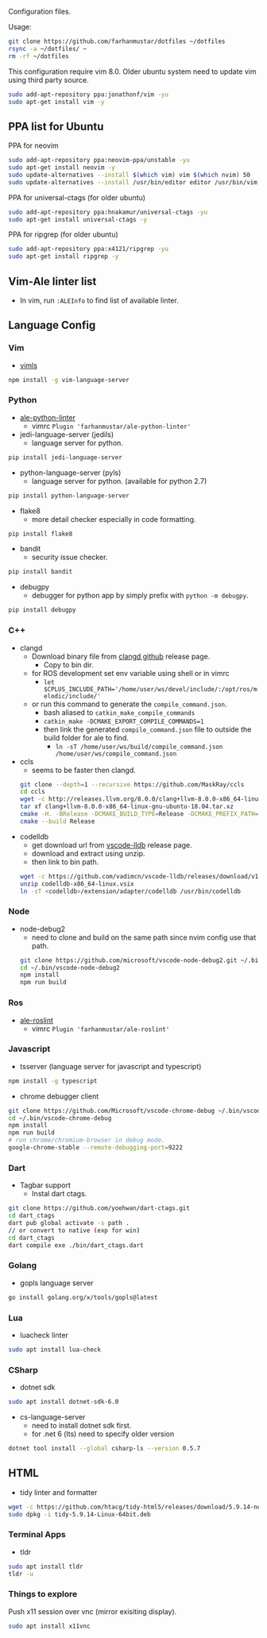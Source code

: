 Configuration files.

Usage:

```bash
git clone https://github.com/farhanmustar/dotfiles ~/dotfiles
rsync -a ~/dotfiles/ ~
rm -rf ~/dotfiles
```

This configuration require vim 8.0. Older ubuntu system need to update vim using third party source.
```bash
sudo add-apt-repository ppa:jonathonf/vim -yu
sudo apt-get install vim -y
```

## PPA list for Ubuntu

PPA for neovim
```bash
sudo add-apt-repository ppa:neovim-ppa/unstable -yu
sudo apt-get install neovim -y
sudo update-alternatives --install $(which vim) vim $(which nvim) 50
sudo update-alternatives --install /usr/bin/editor editor /usr/bin/vim 100
```

PPA for universal-ctags (for older ubuntu)
```bash
sudo add-apt-repository ppa:hnakamur/universal-ctags -yu
sudo apt-get install universal-ctags -y
```

PPA for ripgrep (for older ubuntu)
```bash
sudo add-apt-repository ppa:x4121/ripgrep -yu
sudo apt-get install ripgrep -y
```

## Vim-Ale linter list
* In vim, run `:ALEInfo` to find list of available linter.

## Language Config

### Vim
* [vimls](https://github.com/iamcco/vim-language-server)
```bash
npm install -g vim-language-server
```

### Python
* [ale-python-linter](https://github.com/farhanmustar/ale-python-linter)
  * vimrc `Plugin 'farhanmustar/ale-python-linter'`
* jedi-language-server (jedils)
  * language server for python.
```bash
pip install jedi-language-server
```

* python-language-server (pyls)
  * language server for python. (available for python 2.7)
```bash
pip install python-language-server
```
* flake8
  * more detail checker especially in code formatting.
```bash
pip install flake8
```
* bandit
  * security issue checker.
```bash
pip install bandit
```
<!-- debugger -->
* debugpy
  * debugger for python app by simply prefix with `python -m debugpy`.
```bash
pip install debugpy
```

### C++
* clangd
  * Download binary file from [clangd github](https://github.com/clangd/clangd/releases/) release page.
    * Copy to bin dir.
  * for ROS development set env variable using shell or in vimrc
    * `let $CPLUS_INCLUDE_PATH='/home/user/ws/devel/include/:/opt/ros/melodic/include/'`
  * or run this command to generate the `compile_command.json`.
    * bash aliased to `catkin_make_compile_commands`
    * `catkin_make -DCMAKE_EXPORT_COMPILE_COMMANDS=1`
    * then link the generated `compile_command.json` file to outside the build folder for ale to find.
      * `ln -sT /home/user/ws/build/compile_command.json /home/user/ws/compile_command.json`
* ccls
  * seems to be faster then clangd.
  ```bash
  git clone --depth=1 --recursive https://github.com/MaskRay/ccls
  cd ccls
  wget -c http://releases.llvm.org/8.0.0/clang+llvm-8.0.0-x86_64-linux-gnu-ubuntu-18.04.tar.xz
  tar xf clang+llvm-8.0.0-x86_64-linux-gnu-ubuntu-18.04.tar.xz
  cmake -H. -BRelease -DCMAKE_BUILD_TYPE=Release -DCMAKE_PREFIX_PATH=$PWD/clang+llvm-8.0.0-x86_64-linux-gnu-ubuntu-18.04
  cmake --build Release
  ```
<!-- debugger -->
* codelldb
  * get download url from [vscode-lldb](https://github.com/vadimcn/vscode-lldb/releases) release page.
  * download and extract using unzip.
  * then link to bin path.
  ```bash
  wget -c https://github.com/vadimcn/vscode-lldb/releases/download/v1.7.0/codelldb-x86_64-linux.vsix
  unzip codelldb-x86_64-linux.vsix
  ln -sT <codelldb>/extension/adapter/codelldb /usr/bin/codelldb
  ```

### Node
<!-- debugger -->
* node-debug2
  * need to clone and build on the same path since nvim config use that path.
  ```bash
  git clone https://github.com/microsoft/vscode-node-debug2.git ~/.bin/vscode-node-debug2
  cd ~/.bin/vscode-node-debug2
  npm install
  npm run build
  ```

### Ros
* [ale-roslint](https://github.com/farhanmustar/ale-roslint)
  * vimrc `Plugin 'farhanmustar/ale-roslint'`

### Javascript
* tsserver (language server for javascript and typescript)
```bash
npm install -g typescript
```
* chrome debugger client
```bash
git clone https://github.com/Microsoft/vscode-chrome-debug ~/.bin/vscode-chrome-debug
cd ~/.bin/vscode-chrome-debug
npm install
npm run build
# run chrome/chromium-browser in debug mode.
google-chrome-stable --remote-debugging-port=9222
```

### Dart
* Tagbar support
  * Instal dart ctags.
```bash
git clone https://github.com/yoehwan/dart-ctags.git
cd dart_ctags
dart pub global activate -s path .
// or convert to native (exp for win)
cd dart_ctags
dart compile exe ./bin/dart_ctags.dart
```

### Golang
* gopls language server
```bash
go install golang.org/x/tools/gopls@latest
```

### Lua
* luacheck linter
```bash
sudo apt install lua-check
```

### CSharp
* dotnet sdk
```bash
sudo apt install dotnet-sdk-6.0
```
* cs-language-server
    * need to install dotnet sdk first.
    * for .net 6 (lts) need to specify older version
```bash
dotnet tool install --global csharp-ls --version 0.5.7
```

## HTML
* tidy linter and formatter
```bash
wget -c https://github.com/htacg/tidy-html5/releases/download/5.9.14-next/tidy-5.9.14-Linux-64bit.deb
sudo dpkg -i tidy-5.9.14-Linux-64bit.deb
```

### Terminal Apps
* tldr
```bash
sudo apt install tldr
tldr -u
```

### Things to explore
Push x11 session over vnc (mirror exisiting display).
```bash
sudo apt install x11vnc
```

